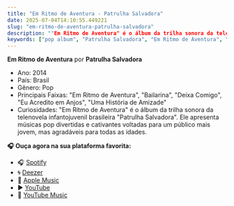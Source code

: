 ```yaml
---
title: "Em Ritmo de Aventura - Patrulha Salvadora"
date: 2025-07-04T14:10:55.449221
slug: "em-ritmo-de-aventura-patrulha-salvadora"
description: ""Em Ritmo de Aventura" é o álbum da trilha sonora da telenovela infantojuvenil brasileira "Patrulha Salvadora"."
keywords: ["pop album", "Patrulha Salvadora", "Em Ritmo de Aventura", "music"]
---
```


**Em Ritmo de Aventura** por **Patrulha Salvadora**

- Ano: 2014
- País: Brasil
- Gênero: Pop
- Principais Faixas: "Em Ritmo de Aventura", "Bailarina", "Deixa Comigo", "Eu Acredito em Anjos", "Uma História de Amizade"
- Curiosidades: "Em Ritmo de Aventura" é o álbum da trilha sonora da telenovela infantojuvenil brasileira "Patrulha Salvadora". Ele apresenta músicas pop divertidas e cativantes voltadas para um público mais jovem, mas agradáveis para todas as idades.



**🎧 Ouça agora na sua plataforma favorita:**

- 🎧 [Spotify](https://open.spotify.com/search/Em%20Ritmo%20de%20Aventura%20Patrulha%20Salvadora)
- 🌀 [Deezer](https://www.deezer.com/search/Em%20Ritmo%20de%20Aventura%20Patrulha%20Salvadora)
- 🍎 [Apple Music](https://music.apple.com/search?term=Em%20Ritmo%20de%20Aventura%20Patrulha%20Salvadora)
- ▶️ [YouTube](https://www.youtube.com/results?search_query=Em%20Ritmo%20de%20Aventura%20Patrulha%20Salvadora)
- 🎵 [YouTube Music](https://music.youtube.com/search?q=Em%20Ritmo%20de%20Aventura%20Patrulha%20Salvadora)
